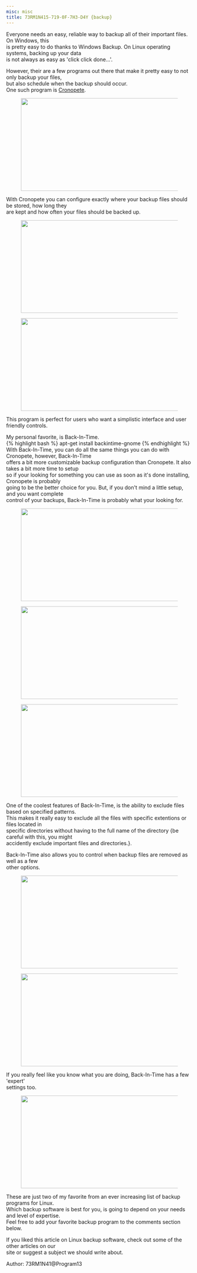 ```yaml
---
misc: misc
title: 73RM1N415-719-0F-7H3-D4Y {backup}
---
```

<p>Everyone needs an easy, reliable way to backup all of their important files. On Windows, this<br />
is pretty easy to do thanks to Windows Backup. On Linux operating systems, backing up your data<br />
is not always as easy as 'click click done...'.</p>
<p>However, their are a few programs out there that make it pretty easy to not only backup your files,<br />
but also schedule when the backup should occur.<br />
One such program is <a href="https://github.com/rastersoft/cronopete" title="Cronopete">Cronopete</a>.<br />
<figure>
<a href="http://programthirteen.com/images/cronopete.png">
        <img src="http://programthirteen.com/images/cronopete.png" alt="" height="250px" width="500px"/>
    </a>
</figure>
<p>With Cronopete you can configure exactly where your backup files should be stored, how long they<br />
are kept and how often your files should be backed up.</p>
<figure>
<a href="http://programthirteen.com/images/cronomain.png">
        <img src="http://programthirteen.com/images/cronomain.png" alt="" height="250px" width="500px"/>
    </a>
</figure>
<figure>
<a href="http://programthirteen.com/images/crono-options.png">
        <img src="http://programthirteen.com/images/crono-options.png" alt="" height="250px" width="500px"/>
    </a>
</figure>
<p>This program is perfect for users who want a simplistic interface and user friendly controls.</p>
<p>My personal favorite, is Back-In-Time.<br />
{% highlight bash %}
apt-get install backintime-gnome
{% endhighlight %}
With Back-In-Time, you can do all the same things you can do with Cronopete, however, Back-In-Time<br />
offers a bit more customizable backup configuration than Cronopete. It also takes a bit more time to setup<br />
so if your looking for something you can use as soon as it's done installing, Cronopete is probably<br />
going to be the better choice for you. But, if you don't mind a little setup, and you want complete<br />
control of your backups, Back-In-Time is probably what your looking for.</p>
<figure>
<a href="http://programthirteen.com/images/bit-general.png">
        <img src="http://programthirteen.com/images/bit-general.png" alt="" height="250px" width="500px"/>
    </a>
</figure>
<figure>
<a href="http://programthirteen.com/images/bit-include.png">
        <img src="http://programthirteen.com/images/bit-include.png" alt="" height="250px" width="500px"/>
    </a>
</figure>
<figure>
<a href="http://programthirteen.com/images/bit-exclude.png">
        <img src="http://programthirteen.com/images/bit-exclude.png" alt="" height="250px" width="500px"/>
    </a>
</figure>
One of the coolest features of Back-In-Time, is the ability to exclude files based on specified patterns.<br />
This makes it really easy to exclude all the files with specific extentions or files located in<br />
specific directories without having to the full name of the directory {be careful with this, you might<br />
accidently exclude important files and directories.}.</p>
<p>Back-In-Time also allows you to control when backup files are removed as well as a few<br />
other options.</p>
<figure>
<a href="http://programthirteen.com/images/bit-remove.png">
        <img src="http://programthirteen.com/images/bit-remove.png" alt="" height="250px" width="500px"/>
    </a>
</figure>
<figure>
<a href="http://programthirteen.com/images/bit-options.png">
        <img src="http://programthirteen.com/images/bit-options.png" alt="" height="250px" width="500px"/>
    </a>
</figure>
<p>If you really feel like you know what you are doing, Back-In-Time has a few 'expert'<br />
settings too.</p>
<figure>
<a href="http://programthirteen.com/images/bit-expert.png">
        <img src="http://programthirteen.com/images/bit-expert.png" alt="" height="250px" width="500px"/>
    </a>
</figure>
<p>These are just two of my favorite from an ever increasing list of backup programs for Linux.<br />
Which backup software is best for you, is going to depend on your needs and level of expertise.<br />
Feel free to add your favorite backup program to the comments section below.</p>
<p>If you liked this article on Linux backup software, check out some of the other articles on our<br />
site or suggest a subject we should write about.</p>
<p align="left">Author: 73RM1N41@Program13</p>
